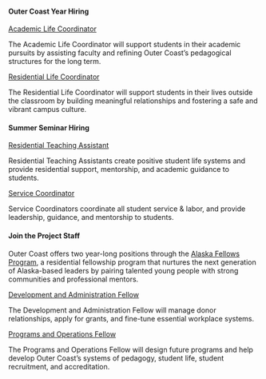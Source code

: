 
#### Outer Coast Year Hiring

[Academic Life Coordinator](https://docs.google.com/document/d/1epkgNI1le5iWEtgpbrKKX8zEzo9UMsJhrREu_9rcWR0/edit?usp=sharing)

The Academic Life Coordinator will support students in their academic pursuits by assisting faculty and refining Outer Coast’s pedagogical structures for the long term.

[Residential Life Coordinator](https://docs.google.com/document/d/1KcfmbXKztxfmpBzblRpu1axEgIz_gR7DdpaId0vvZYA/edit?usp=sharing)

The Residential Life Coordinator will support students in their lives outside the classroom by building meaningful relationships and fostering a safe and vibrant campus culture.


#### Summer Seminar Hiring


[Residential Teaching Assistant](https://docs.google.com/document/d/1yEze_z8bmGGj1oG9fsLikLWs4oEw905Rf03x8HfPNT0/edit)

Residential Teaching Assistants create positive student life systems and provide residential support, mentorship, and academic guidance to students.

[Service Coordinator](https://docs.google.com/document/d/1Rc25MYbICypG1ryrw95a0umWGi9ZEDJrCpcHBBeFqUo/edit)

Service Coordinators coordinate all student service & labor, and provide leadership, guidance, and mentorship to students.  



#### Join the Project Staff

Outer Coast offers two year-long positions through the [Alaska Fellows Program](http://alaskafellows.org/), a residential fellowship program that nurtures the next generation of Alaska-based leaders by pairing talented young people with strong communities and professional mentors.


[Development and Administration Fellow](https://docs.google.com/document/d/1CBNcuQSe7UcO8kuHvtXuD1l7SHFT8c1axBIkUD1U_II/edit) 

The Development and Administration Fellow will manage donor relationships, apply for grants, and fine-tune essential workplace systems.

[Programs and Operations Fellow](https://docs.google.com/document/d/1NTx3VKfctmuzvsaiT6xH0FrF2BTO95S8MnZ-R9VOwZg/edit)

The Programs and Operations Fellow will design future programs and help develop Outer Coast’s systems of pedagogy, student life, student recruitment, and accreditation.

